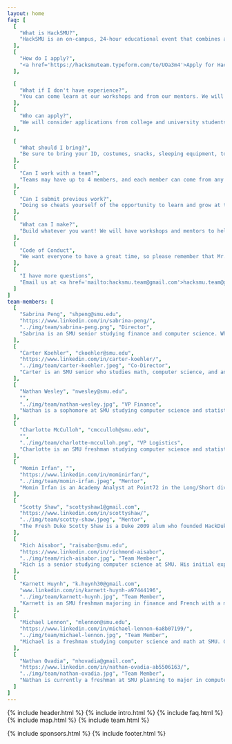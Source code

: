 ```yaml
---
layout: home
faq: [
  [
    "What is HackSMU?",
    "HackSMU is an on-campus, 24-hour educational event that combines a tech conference, a career fair, and a start-up competition. Come learn new skills, meet corporate recruiters, create amazing projects, and have fun at HackSMU!"
  ],
  [
    "How do I apply?",
    "<a href='https://hacksmuteam.typeform.com/to/UOa3m4'>Apply for HackSMU here!</a> Anyone with a valid SMU ID may apply at the door, but we encourage you to do so as soon as possible. We will email updates and acceptance letters, so be sure to mark <a href='mailto:HackSMU.team@gmail.com'>hacksmu.team@gmail.com</a> as an accepted sender."
  ],

  [
    "What if I don't have experience?",
    "You can come learn at our workshops and from our mentors. We will also award prizes for non-tech categories such as humor, aesthetics, creativity, and more."
  ],
  [
    "Who can apply?",
    "We will consider applications from college and university students of all majors and skills, as well as recent graduates and select high school students."
  ],

  [
    "What should I bring?",
    "Be sure to bring your ID, costumes, snacks, sleeping equipment, toiletries, glow-in-the-dark fidget spinners, laptop, hardware, and whatever else you want to help make HackSMU fun."
  ],
  [
    "Can I work with a team?",
    "Teams may have up to 4 members, and each member can come from any major, skill level, school, etc. If you are unable to find teammates before HackSMU, we’ll help you when the event starts."
  ],
  [
    "Can I submit previous work?",
    "Doing so cheats yourself of the opportunity to learn and grow at this educational event. Please respect yourself and those around you by presenting only what you create during HackSMU."
  ],
  [
    "What can I make?",
    "Build whatever you want! We will have workshops and mentors to help you build and present websites, mobile apps, VR games, sign-language translating gloves, and more!"
  ],
  [
    "Code of Conduct",
    "We want everyone to have a great time, so please remember that Mr. Rogers wants each of us to strive to accept others exactly the way they are, right here and now. See the official Major League Hacking Code of Conduct for details on rules and guidelines at hackathons: https://static.mlh.io/docs/mlh-code-of-conduct.pdf."
  ],
  [
    "I have more questions",
    "Email us at <a href='mailto:hacksmu.team@gmail.com'>hacksmu.team@gmail.com</a>, and we will reply as soon as we can! Be sure to mark <a href='mailto:HackSMU.team@gmail.com'>hacksmu.team@gmail.com</a> as an accepted sender."
  ]
]
team-members: [
  [
    "Sabrina Peng", "shpeng@smu.edu", 
    "https://www.linkedin.com/in/sabrina-peng/", 
    "../img/team/sabrina-peng.png", "Director", 
    "Sabrina is an SMU senior studying finance and computer science. When she's not coding, you can find her analyzing figure skating scores, watching Friends, or posting on her foodstagram. Sabrina was one of three founders of HackSMU in its inaugural year."
  ],
  [
    "Carter Koehler", "ckoehler@smu.edu", 
    "https://www.linkedin.com/in/carter-koehler/", 
    "../img/team/carter-koehler.jpeg", "Co-Director", 
    "Carter is an SMU senior who studies math, computer science, and anything else he can get his hands on. He spends free time reading, going for runs, and beating his friends at Super Smash Bros. Carter was one of three founders of HackSMU in its inaugural year."
  ],
  [
    "Nathan Wesley", "nwesley@smu.edu", 
    "", 
    "../img/team/nathan-wesley.jpg", "VP Finance", 
    "Nathan is a sophomore at SMU studying computer science and statistics. When he's not hacking away at his fully-customized linux terminal, he likes to run and listen to lo-fi beats on spotify. He prides himself on being the Computer Science Club Treasurer and doing *really good* at that one JV wrestling tournament in high school."
  ],
  [
    "Charlotte McCulloh", "cmcculloh@smu.edu",
    "", 
    "../img/team/charlotte-mcculloh.png", "VP Logistics",
    "Charlotte is an SMU freshman studying computer science and statistics. She is a Hunt Scholar, Vice President of the SMU Environmental Society, and an active member of many other clubs and organizations on campus. When she is not working, you can find her hanging out with friends, playing tennis, or reading."
  ],
  [
    "Momin Irfan", "", 
    "https://www.linkedin.com/in/mominirfan/", 
    "../img/team/momin-irfan.jpeg", "Mentor", 
    "Momin Irfan is an Academy Analyst at Point72 in the Long/Short division and a 2019 graduate of SMU. He is the former president of the SMU Computer Science Club and was one of three founders of HackSMU in its inaugural year."
  ],
  [
    "Scotty Shaw", "scottyshaw1@gmail.com", 
    "https://www.linkedin.com/in/scottyshaw/", 
    "../img/team/scotty-shaw.jpeg", "Mentor", 
    "The Fresh Duke Scotty Shaw is a Duke 2009 alum who founded HackDuke and creates and mentors hackathons for universities throughout Texas and Oklahoma. He can play all positions in basketball, but is most dangerous at point guard and shooting guard."
  ],
  [
    "Rich Aisabor", "raisabor@smu.edu", 
    "https://www.linkedin.com/in/richmond-aisabor", 
    "../img/team/rich-aisabor.jpg", "Team Member", 
    "Rich is a senior studying computer science at SMU. His initial exposure to computer science was in the 9th grade. Back then, technology was just an interest, but now it is dear to his heart. Currently, his favorite area in computer science is robotics, and he is an active member in the Robotics club on campus."
  ],
  [
    "Karnett Huynh", "k.huynh30@gmail.com", 
    "www.linkedin.com/in/karnett-huynh-a97444196", 
    "../img/team/karnett-huynh.jpg", "Team Member", 
    "Karnett is an SMU freshman majoring in finance and French with a minor in computer science. She spends her free time working out, volunteering with her service fraternity, Alpha Phi Omega, and vehemently defending the Houston Astros."
  ],
  [
    "Michael Lennon", "mlennon@smu.edu", 
    "https://www.linkedin.com/in/michael-lennon-6a8b07199/", 
    "../img/team/michael-lennon.jpg", "Team Member", 
    "Michael is a freshman studying computer science and math at SMU. Outside of coding, he's involved in SMU's Engineers Without Borders and plays trombone for the SMU Mustang Band. In his free time, he enjoys tutoring, drawing, running, and playing video games."
  ],
  [
    "Nathan Ovadia", "nhovadia@gmail.com", 
    "https://www.linkedin.com/in/nathan-ovadia-ab5506163/", 
    "../img/team/nathan-ovadia.jpg", "Team Member", 
    "Nathan is currently a freshman at SMU planning to major in computer science."
  ]
]
---
```

{% include header.html %}
{% include intro.html %}
{% include faq.html %}
{% include map.html %}
{% include team.html %}
<!-- {% include mentors.html %} -->
{% include sponsors.html %}
{% include footer.html %}

